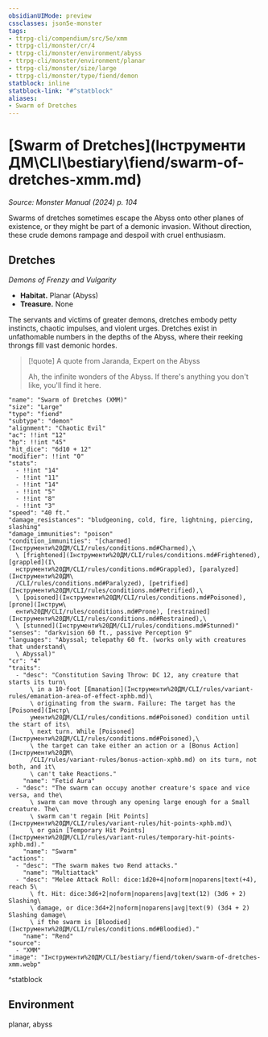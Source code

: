 ```yaml
---
obsidianUIMode: preview
cssclasses: json5e-monster
tags:
- ttrpg-cli/compendium/src/5e/xmm
- ttrpg-cli/monster/cr/4
- ttrpg-cli/monster/environment/abyss
- ttrpg-cli/monster/environment/planar
- ttrpg-cli/monster/size/large
- ttrpg-cli/monster/type/fiend/demon
statblock: inline
statblock-link: "#^statblock"
aliases:
- Swarm of Dretches
---
```

# [Swarm of Dretches](Інструменти ДМ\CLI\bestiary\fiend/swarm-of-dretches-xmm.md)
*Source: Monster Manual (2024) p. 104*  

Swarms of dretches sometimes escape the Abyss onto other planes of existence, or they might be part of a demonic invasion. Without direction, these crude demons rampage and despoil with cruel enthusiasm.

## Dretches

*Demons of Frenzy and Vulgarity*

- **Habitat.** Planar (Abyss)  
- **Treasure.** None  

The servants and victims of greater demons, dretches embody petty instincts, chaotic impulses, and violent urges. Dretches exist in unfathomable numbers in the depths of the Abyss, where their reeking throngs fill vast demonic hordes.

> [!quote] A quote from Jaranda, Expert on the Abyss  
> 
> Ah, the infinite wonders of the Abyss. If there's anything you don't like, you'll find it here.


```statblock
"name": "Swarm of Dretches (XMM)"
"size": "Large"
"type": "fiend"
"subtype": "demon"
"alignment": "Chaotic Evil"
"ac": !!int "12"
"hp": !!int "45"
"hit_dice": "6d10 + 12"
"modifier": !!int "0"
"stats":
  - !!int "14"
  - !!int "11"
  - !!int "14"
  - !!int "5"
  - !!int "8"
  - !!int "3"
"speed": "40 ft."
"damage_resistances": "bludgeoning, cold, fire, lightning, piercing, slashing"
"damage_immunities": "poison"
"condition_immunities": "[charmed](Інструменти%20ДМ/CLI/rules/conditions.md#Charmed),\
  \ [frightened](Інструменти%20ДМ/CLI/rules/conditions.md#Frightened), [grappled](І\
  нструменти%20ДМ/CLI/rules/conditions.md#Grappled), [paralyzed](Інструменти%20ДМ\
  /CLI/rules/conditions.md#Paralyzed), [petrified](Інструменти%20ДМ/CLI/rules/conditions.md#Petrified),\
  \ [poisoned](Інструменти%20ДМ/CLI/rules/conditions.md#Poisoned), [prone](Інструм\
  енти%20ДМ/CLI/rules/conditions.md#Prone), [restrained](Інструменти%20ДМ/CLI/rules/conditions.md#Restrained),\
  \ [stunned](Інструменти%20ДМ/CLI/rules/conditions.md#Stunned)"
"senses": "darkvision 60 ft., passive Perception 9"
"languages": "Abyssal; telepathy 60 ft. (works only with creatures that understand\
  \ Abyssal)"
"cr": "4"
"traits":
  - "desc": "Constitution Saving Throw: DC 12, any creature that starts its turn\
      \ in a 10-foot [Emanation](Інструменти%20ДМ/CLI/rules/variant-rules/emanation-area-of-effect-xphb.md)\
      \ originating from the swarm. Failure: The target has the [Poisoned](Інстр\
      ументи%20ДМ/CLI/rules/conditions.md#Poisoned) condition until the start of its\
      \ next turn. While [Poisoned](Інструменти%20ДМ/CLI/rules/conditions.md#Poisoned),\
      \ the target can take either an action or a [Bonus Action](Інструменти%20ДМ\
      /CLI/rules/variant-rules/bonus-action-xphb.md) on its turn, not both, and it\
      \ can't take Reactions."
    "name": "Fetid Aura"
  - "desc": "The swarm can occupy another creature's space and vice versa, and the\
      \ swarm can move through any opening large enough for a Small creature. The\
      \ swarm can't regain [Hit Points](Інструменти%20ДМ/CLI/rules/variant-rules/hit-points-xphb.md)\
      \ or gain [Temporary Hit Points](Інструменти%20ДМ/CLI/rules/variant-rules/temporary-hit-points-xphb.md)."
    "name": "Swarm"
"actions":
  - "desc": "The swarm makes two Rend attacks."
    "name": "Multiattack"
  - "desc": "Melee Attack Roll: dice:1d20+4|noform|noparens|text(+4), reach 5\
      \ ft. Hit: dice:3d6+2|noform|noparens|avg|text(12) (3d6 + 2) Slashing\
      \ damage, or dice:3d4+2|noform|noparens|avg|text(9) (3d4 + 2) Slashing damage\
      \ if the swarm is [Bloodied](Інструменти%20ДМ/CLI/rules/conditions.md#Bloodied)."
    "name": "Rend"
"source":
  - "XMM"
"image": "Інструменти%20ДМ/CLI/bestiary/fiend/token/swarm-of-dretches-xmm.webp"
```
^statblock

## Environment

planar, abyss